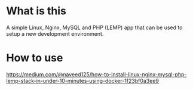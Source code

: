 # What is this
A simple Linux, Nginx, MySQL and PHP (LEMP) app that can be used to setup a new development environment.

# How to use
https://medium.com/@naveed125/how-to-install-linux-nginx-mysql-php-lemp-stack-in-under-10-minutes-using-docker-1f23bf0a3ee9

